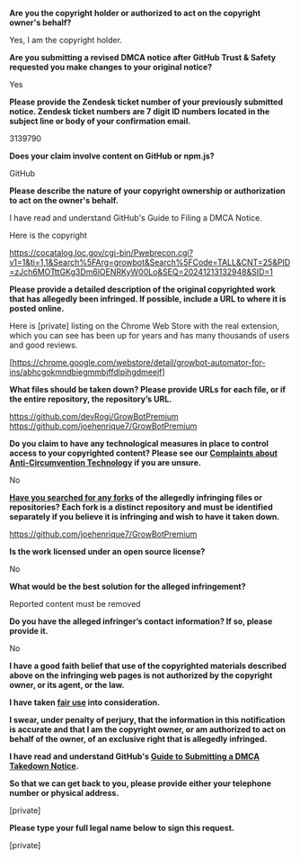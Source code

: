**Are you the copyright holder or authorized to act on the copyright owner's behalf?**

Yes, I am the copyright holder.

**Are you submitting a revised DMCA notice after GitHub Trust & Safety requested you make changes to your original notice?**

Yes

**Please provide the Zendesk ticket number of your previously submitted notice. Zendesk ticket numbers are 7 digit ID numbers located in the subject line or body of your confirmation email.**

3139790

**Does your claim involve content on GitHub or npm.js?**

GitHub

**Please describe the nature of your copyright ownership or authorization to act on the owner's behalf.**

I have read and understand GitHub's Guide to Filing a DMCA Notice.

Here is the copyright

https://cocatalog.loc.gov/cgi-bin/Pwebrecon.cgi?v1=1&ti=1,1&Search%5FArg=growbot&Search%5FCode=TALL&CNT=25&PID=zJch6MOTttGKg3Dm6lOENRKyW00Lo&SEQ=20241213132948&SID=1

**Please provide a detailed description of the original copyrighted work that has allegedly been infringed. If possible, include a URL to where it is posted online.**

Here is [private] listing on the Chrome Web Store with the real extension, which you can see has been up for years and has many thousands of users and good reviews.

[https://chrome.google.com/webstore/detail/growbot-automator-for-ins/abhcgokmndbiegmmbjffdlpihgdmeejf]

**What files should be taken down? Please provide URLs for each file, or if the entire repository, the repository’s URL.**

https://github.com/devRogi/GrowBotPremium  
https://github.com/joehenrique7/GrowBotPremium

**Do you claim to have any technological measures in place to control access to your copyrighted content? Please see our <a href="https://docs.github.com/articles/guide-to-submitting-a-dmca-takedown-notice#complaints-about-anti-circumvention-technology">Complaints about Anti-Circumvention Technology</a> if you are unsure.**

No

**<a href="https://docs.github.com/articles/dmca-takedown-policy#b-what-about-forks-or-whats-a-fork">Have you searched for any forks</a> of the allegedly infringing files or repositories? Each fork is a distinct repository and must be identified separately if you believe it is infringing and wish to have it taken down.**

https://github.com/joehenrique7/GrowBotPremium

**Is the work licensed under an open source license?**

No

**What would be the best solution for the alleged infringement?**

Reported content must be removed

**Do you have the alleged infringer’s contact information? If so, please provide it.**

No

**I have a good faith belief that use of the copyrighted materials described above on the infringing web pages is not authorized by the copyright owner, or its agent, or the law.**

**I have taken <a href="https://www.lumendatabase.org/topics/22">fair use</a> into consideration.**

**I swear, under penalty of perjury, that the information in this notification is accurate and that I am the copyright owner, or am authorized to act on behalf of the owner, of an exclusive right that is allegedly infringed.**

**I have read and understand GitHub's <a href="https://docs.github.com/articles/guide-to-submitting-a-dmca-takedown-notice/">Guide to Submitting a DMCA Takedown Notice</a>.**

**So that we can get back to you, please provide either your telephone number or physical address.**

[private]

**Please type your full legal name below to sign this request.**

[private]
